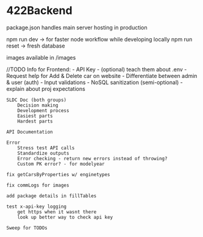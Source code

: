 # 422Backend

package.json handles main server hosting in production

npm run dev -> for faster node workflow while developing locally
npm run reset -> fresh database

images available in /images 

//TODO
    Info for Frontend:
        - API Key
        - (optional) teach them about .env
        - Request help for Add & Delete car on website
        - Differentiate between admin & user (auth)
        - Input validations
            - NoSQL sanitization (semi-optional)
        - explain about proj expectations

    SLDC Doc (both groups)
        Decision making
        Development process
        Easiest parts
        Hardest parts

    API Documentation

    Error 
        Stress test API calls
        Standardize outputs
        Error checking - return new errors instead of throwing?
        Custom PK error? - for modelyear

    fix getCarsByProperties w/ enginetypes

    fix commLogs for images

    add package details in fillTables

    test x-api-key logging
        get https when it wasnt there
        look up better way to check api key

    Sweep for TODOs
